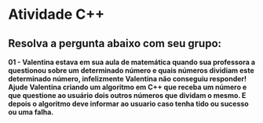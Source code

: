 # Atividade C++
## Resolva a pergunta abaixo com seu grupo:

**01 - Valentina estava em sua aula de matemática quando sua professora a questionou sobre um determinado número e quais números dividiam este determinado número, infelizmente Valentina não conseguiu responder! 
Ajude Valentina criando um algoritmo em C++ que receba um número e que questione ao usuário dois outros números que dividam o mesmo. E depois o algoritmo deve informar ao usuario caso tenha tido ou sucesso ou uma falha.**

